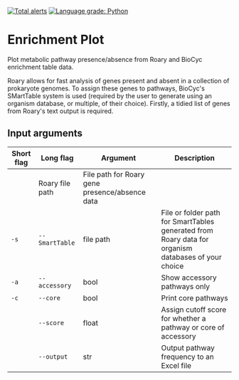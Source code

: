 [![Total alerts](https://img.shields.io/lgtm/alerts/g/CaileanCarter/Pathway-Mapper.svg?logo=lgtm&logoWidth=18)](https://lgtm.com/projects/g/CaileanCarter/Pathway-Mapper/alerts/)
[![Language grade: Python](https://img.shields.io/lgtm/grade/python/g/CaileanCarter/Pathway-Mapper.svg?logo=lgtm&logoWidth=18)](https://lgtm.com/projects/g/CaileanCarter/Pathway-Mapper/context:python)
# Enrichment Plot

Plot metabolic pathway presence/absence from Roary and BioCyc enrichment table data. 

Roary allows for fast analysis of genes present and absent in a collection of prokaryote genomes. To assign these genes to pathways, BioCyc's SMartTable system is used (required by the user to generate using an organism database, or multiple, of their choice). Firstly, a tidied list of genes from Roary's text output is required.



## Input arguments

Short flag | Long flag | Argument | Description
--- | --- | --- | --- 
 | | Roary file path| File path for Roary gene presence/absence data
`-s` | `--SmartTable` | file path | File or folder path for SmartTables generated from Roary data for organism databases of your choice
`-a` | `--accessory` | bool | Show accessory pathways only
`-c` | `--core` | bool | Print core pathways
 | | `--score` | float |Assign cutoff score for whether a pathway or core of accessory
 | | `--output` | str|  Output pathway frequency to an Excel file
 
